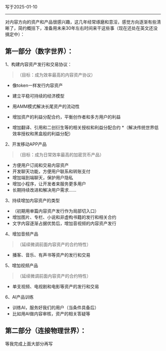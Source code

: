 写于2025-01-10
 
----
 
对内容方向的资产和产品很感兴趣，这几年经常琢磨和意淫，感觉方向逐渐有些清晰了，简约概括下，准备用未来30年左右时间来干这些事（现在还处在英文还没搞定中）：

## 第一部分（数字世界）：
1、构建内容资产发行和交易协议：
>（目标：成为效率最高的内容资产协议）
* 像token一样发行内容资产
* 建立平稳可持续的经济模型
* 用AMM模式解决长尾资产的流动性

* 增加资产的利益分配合约，平衡创作者和多方用户的利益
* 增加翻译、引用和二创衍生等的相关授权和利益分配合约
*（解决传统世界低效率授权和黑盒般的利益分配）


2、开发移动APP产品
> （目标：成为日常效率最高的加密货币产品）
* 方便用户订阅和交易内容资产
* 开发聊天功能，方便用户联系和转账支付
* 增加端到端聊天，保护用户隐私
* 增加小程序，让开发者来服务更多用户
* 长期持续改进和解决用户需求……


3、持续增加内容资产的类型
* （初期用单篇内容资产发行作为局部切入口）
* 增加图片、专栏、小说和非虚构书籍的发行和相关合约
* 文字内容逐渐占据优势后，增加音视频的内容资产发行


4、增加音频产品
> （延续微调前面内容资产的合约特性）
* 播客、音乐、有声书等资产的发行和交易


5、增加视频产品
> （延续微调前面内容资产的合约特性）
* 单支视频、电视剧和电影等资产的发行和交易

6、AI产品训练
* 训练AI，服务好我们的用户（当条件具备后）
* 比如用AI做内容审核，资产的相关答疑等


## 第二部分（连接物理世界）：
等我完成上面大部分再写

